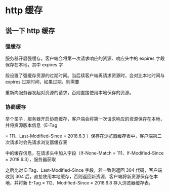 # http 缓存

## 说一下 http 缓存

### 强缓存

服务器开启强缓存，客户端会将第一次请求响应的资源、响应头中的 expires 字段保存在本地，其中 expires 字

段设置了强缓存资源的过期时间。当后续客户端再请求资源时，会对比本地时间与 expires 过期时间，如果过期，则需要

重新向服务器发起对资源的请求，否则直接使用本地保存的资源。

### 协商缓存

举个栗子，服务器开启协商缓存，客户端会将第一次请求响应的资源保存在本地，并将资源版本信息（E-Tag

= 111、Last-Modified-Since = 2018.6.3 ）保存在浏览器缓存表中，客户端第二次请求时会先请求浏览器缓存表

中的缓存信息，在请求头中加入字段（If-None-Match = 111、If-Modified-Since = 2018.6.3），服务器获取

之后比对 E-Tag、Last-Modified-Since 字段，若一致则返回 304 代码，客户端收到 304 后，直接使用本地缓存，否则返回新资源，客户端将新资源保存在本地，并将新 E-Tag = 112、Modified-Since = 2018.6.8 存入浏览器缓存表。
